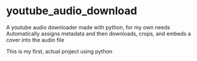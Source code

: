 # youtube_audio_download

A youtube audio downloader made with python, for my own needs
Automatically assigns metadata and then downloads, crops, and embeds a cover into the audio file

This is my first, actual project using python
